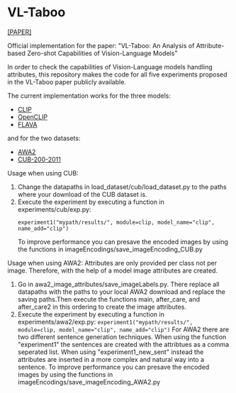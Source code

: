 # VL-Taboo
[[PAPER]](https://arxiv.org/abs/2209.06103)

Official implementation for the paper: "VL-Taboo: An Analysis of Attribute-based Zero-shot Capabilities of
Vision-Language Models"

In order to check the capabilities of Vision-Language models handling attributes, this repository makes the code for all five experiments proposed in the VL-Taboo paper publicly available.

The current implementation works for the three models:
* [CLIP](https://github.com/openai/CLIP)
* [OpenCLIP](https://github.com/mlfoundations/open_clip)
* [FLAVA](https://huggingface.co/docs/transformers/model_doc/flava)

and for the two datasets:
* [AWA2](https://paperswithcode.com/dataset/awa2-1)
* [CUB-200-2011](https://paperswithcode.com/dataset/cub-200-2011)

Usage when using CUB:

1. Change the datapaths in load_dataset/cub/load_dataset.py to the paths where your download of the CUB dataset is.
2. Execute the experiment by executing a function in experiments/cub/exp.py:
    ```
    experiment1("mypath/results/", module=clip, model_name="clip", name_add="clip")
    ```
    To improve performance you can presave the encoded images by using the functions in imageEncodings/save_imageEncoding_CUB.py

Usage when using AWA2:
Attributes are only provided per class not per image. Therefore, with the help of a model image attributes are created.

1.  Go in awa2_image_attributes/save_imageLabels.py. There replace all datapaths with the paths to your local AWA2 download and replace the saving paths.Then execute the functions main, after_care, and after_care2 in this ordering to create the image attributes.
2.   Execute the experiment by executing a function in experiments/awa2/exp.py:
    ```
    experiment1("mypath/results/", module=clip, model_name="clip", name_add="clip")
    ```
    For AWA2 there are two different sentence generation techniques. When using the function "experiment1" the sentences are created with the attribtues as a comma seperated list.
    When using "experiment1_new_sent" instead the attributes are inserted in a more complex and natural way into a sentence.
    To improve performance you can presave the encoded images by using the functions in imageEncodings/save_imageEncoding_AWA2.py



